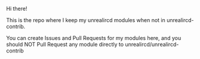 Hi there!

This is the repo where I keep my unrealircd modules when not in unrealircd-contrib.

You can create Issues and Pull Requests for my modules here, and you should NOT Pull Request any module directly to unrealircd/unrealircd-contrib
